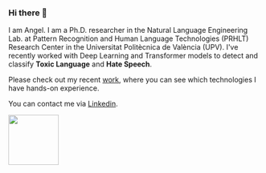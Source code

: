 ### Hi there 👋

I am Angel. I am a Ph.D. researcher in the Natural Language Engineering Lab. at Pattern Recognition and Human Language Technologies (PRHLT) Research Center in the Universitat Politècnica de València (UPV).  I've recently worked with Deep Learning and Transformer models to detect and classify **Toxic Language** and **Hate Speech**.

Please check out my recent [work](https://github.com/AngelFelipeMP/BERT-tweets-sexims-classification), where you can see which technologies I have hands-on experience.

You can contact me via [Linkedin](https://www.linkedin.com/in/angel-de-paula/).

<img src="https://encrypted-tbn0.gstatic.com/images?q=tbn:ANd9GcQQbgcu-53Whe-zr3XKUie1ZLHFPJKOLzsNxRz06gOsZUWcV1ObVnQ6hXddifuuz5TO770&usqp=CAU" width="100">

<!--
**AngelFelipeMP/AngelFelipeMP** is a ✨ _special_ ✨ repository because its `README.md` (this file) appears on your GitHub profile.

Here are some ideas to get you started:

- 🔭 I’m currently working on ...
- 🌱 I’m currently learning ...
- 👯 I’m looking to collaborate on ...
- 🤔 I’m looking for help with ...
- 💬 Ask me about ...
- 📫 How to reach me: ...
- 😄 Pronouns: ...
- ⚡ Fun fact: ...
-->
